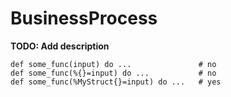# BusinessProcess

**TODO: Add description**

```
def some_func(input) do ...               # no
def some_func(%{}=input) do ...           # no
def some_func(%MyStruct{}=input) do ...   # yes
```

